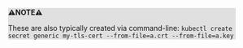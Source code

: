 <div style="margin:2em; background-color: #e0e0e0;">

<strong>⚠️NOTE️️️⚠️</strong>

These are also typically created via command-line: `kubectl create secret generic my-tls-cert --from-file=a.crt --from-file=a.key`
</div>

